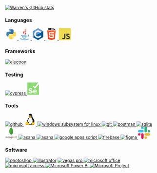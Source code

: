 [![Warren's GitHub stats](https://github-readme-stats.vercel.app/api?username=wrrnlim&show_icons=true&theme=tokyonight&hide_border=true)](https://github.com/anuraghazra/github-readme-stats)

### Languages ###
<a href="https://www.python.org" target="_blank"> <img src="https://raw.githubusercontent.com/devicons/devicon/master/icons/python/python-original.svg" alt="python" width="40" height="40" title="Python"/> </a>
<a href="https://www.java.com" target="_blank"> <img src="https://raw.githubusercontent.com/devicons/devicon/master/icons/java/java-original.svg" alt="java" width="40" height="40" title="Java"/> </a>
<a href="https://www.cprogramming.com/" target="_blank"> <img src="https://raw.githubusercontent.com/devicons/devicon/master/icons/c/c-original.svg" alt="c" width="40" height="40" title="C"/> </a>
<a href="https://www.w3.org/html/" target="_blank"> <img src="https://raw.githubusercontent.com/devicons/devicon/master/icons/html5/html5-original-wordmark.svg" alt="html5" width="40" height="40" title="HTML"/> </a> 
<a href="https://developer.mozilla.org/en-US/docs/Web/JavaScript" target="_blank"> <img src="https://raw.githubusercontent.com/devicons/devicon/master/icons/javascript/javascript-original.svg" alt="javascript" width="40" height="40" title="JavaScript"/> </a>

### Frameworks ###
<a href="https://www.electronjs.org/" target="_blank"> <img src="https://upload.wikimedia.org/wikipedia/commons/9/91/Electron_Software_Framework_Logo.svg" alt="electron" width="40" height="40" title="Electron JS"/> </a>

### Testing ###
<a href="https://www.cypress.io" target="_blank"> <img src="https://raw.githubusercontent.com/simple-icons/simple-icons/6e46ec1fc23b60c8fd0d2f2ff46db82e16dbd75f/icons/cypress.svg" alt="cypress" width="40" height="40" title="Cypress"/> </a>
<a href="https://www.selenium.dev" target="_blank"> <img src="https://raw.githubusercontent.com/wrrnlim/wrrnlim/main/icons/selenium.svg" alt="selenium" width="40" height="40" title="Selenium"/> </a>

### Tools ###
<a href="https://www.github.com/" target="_blank"> <img src="https://simpleicons.org/icons/github.svg" alt="github" width="40" height="40" title="GitHub"/> </a>
<a href="https://www.linux.org/" target="_blank"> <img src="https://raw.githubusercontent.com/devicons/devicon/master/icons/linux/linux-original.svg" alt="linux" width="40" height="40" title="Linux"/> </a>
<a href="https://docs.microsoft.com/en-us/windows/wsl/about" target="_blank"> <img src="https://simpleicons.org/icons/windowsterminal.svg" alt="windows subsystem for linux" width="40" height="40" title="Windows Subsystem for Linux (WSL)"/> </a>
<a href="https://git-scm.com/" target="_blank"> <img src="https://www.vectorlogo.zone/logos/git-scm/git-scm-icon.svg" alt="git" width="40" height="40" title="Git"/> </a>
<a href="https://postman.com" target="_blank"> <img src="https://www.vectorlogo.zone/logos/getpostman/getpostman-icon.svg" alt="postman" width="40" height="40" title="Postman"/> </a>
<a href="https://www.sqlite.org/" target="_blank"> <img src="https://www.vectorlogo.zone/logos/sqlite/sqlite-icon.svg" alt="sqlite" width="40" height="40" title="SQLite"/> </a>
<a href="https://www.mongodb.com/" target="_blank"> <img src="https://raw.githubusercontent.com/devicons/devicon/master/icons/mongodb/mongodb-original-wordmark.svg" alt="mongodb" width="40" height="40" title="MongoDB"/> </a>
<a href="https://www.atlassian.com/software/jira" target="_blank"> <img src="https://cdn.worldvectorlogo.com/logos/jira-1.svg" alt="asana" width="40" height="40" title="Jira"/> </a>
<a href="https://asana.com/" target="_blank"> <img src="https://upload.vectorlogo.zone/logos/asana/images/cae029cc-73d9-4b0d-83e2-70893c439061.svg" alt="asana" width="40" height="40" title="Asana"/> </a>
<a href="https://developers.google.com/apps-script" target="_blank"> <img src="https://upload.wikimedia.org/wikipedia/commons/f/f2/Google_Apps_Script.png" alt="google apps script" width="40" height="40" title="Google Apps Script"/> </a>
<a href="https://firebase.google.com/" target="_blank"> <img src="https://www.vectorlogo.zone/logos/firebase/firebase-icon.svg" alt="firebase" width="40" height="40" title="Firebase"/> </a> 
<a href="https://www.figma.com/" target="_blank"> <img src="https://www.vectorlogo.zone/logos/figma/figma-icon.svg" alt="figma" width="40" height="40" title="Figma"/> </a>
<a href="https://slack.com/" target="_blank"> <img src="https://raw.githubusercontent.com/wrrnlim/wrrnlim/main/icons/slack.svg" alt="slack" width="40" height="40" title="Slack"/> </a>

### Software ###
<a href="https://www.photoshop.com/en" target="_blank"> <img src="https://upload.wikimedia.org/wikipedia/commons/a/af/Adobe_Photoshop_CC_icon.svg" alt="photoshop" width="40" height="40" title="Adobe Photoshop"/> </a> 
<a href="https://www.adobe.com/ca/products/illustrator.html" target="_blank"> <img src="https://upload.wikimedia.org/wikipedia/commons/f/fb/Adobe_Illustrator_CC_icon.svg" alt="illustrator" width="40" height="40" title="Adobe Illustrator"/></a> 
<a href="https://www.vegascreativesoftware.com/ca/vegas-pro/" target="_blank"> <img src="https://upload.wikimedia.org/wikipedia/commons/3/39/Vegas_Pro_15.0.png" alt="vegas pro" width="40" height="40" title="VEGAS Pro"/> </a>
<a href="https://office.com" target="_blank"> <img src="https://upload.wikimedia.org/wikipedia/commons/5/5f/Microsoft_Office_logo_%282019%E2%80%93present%29.svg" alt="microsoft office" width="40" height="40" title="Microsoft Office"/> </a>
<a href="https://www.microsoft.com/en-ca/microsoft-365/access" target="_blank"> <img src="https://upload.wikimedia.org/wikipedia/commons/f/f1/Microsoft_Office_Access_%282019-present%29.svg" alt="microsoft access" width="40" height="40" title="Microsoft Access"/> </a>
<a href="https://powerbi.microsoft.com/" target="_blank"> <img src="https://upload.wikimedia.org/wikipedia/en/2/20/Power_BI_logo.svg" alt="Microsoft Power BI" width="40" height="40" title="Microsoft Power BI"/> </a>
<a href="https://www.microsoft.com/en-ca/microsoft-365/project/project-management-software" target="_blank"> <img src="https://upload.wikimedia.org/wikipedia/commons/9/98/Microsoft_Project_%282019%E2%80%93present%29.svg" alt="Microsoft Project" width="40" height="40" title="Microsoft Project"/> </a></p>

<!--
**wrrnlim/wrrnlim** is a ✨ _special_ ✨ repository because its `README.md` (this file) appears on your GitHub profile.

Here are some ideas to get you started:

- 🔭 I’m currently working on ...
- 🌱 I’m currently learning ...
- 👯 I’m looking to collaborate on ...
- 🤔 I’m looking for help with ...
- 💬 Ask me about ...
- 📫 How to reach me: ...
- 😄 Pronouns: ...
- ⚡ Fun fact: ...
-->
